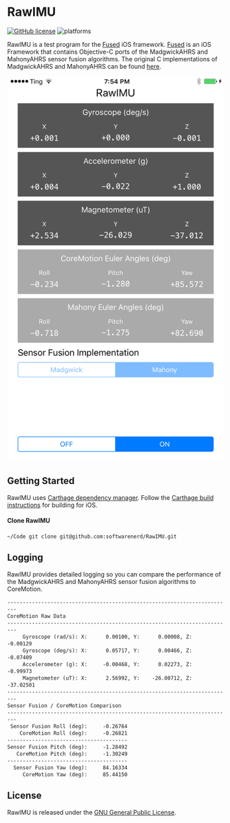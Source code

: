 # RawIMU

[![GitHub license](https://img.shields.io/aur/license/yaourt.svg)](https://raw.githubusercontent.com/softwarenerd/RawIMU/master/LICENSE.md) ![platforms](https://img.shields.io/badge/platforms-iOS%20-lightgrey.svg)

RawIMU is a test program for the [Fused](https://github.com/softwarenerd/Fused) iOS framework. [Fused](https://github.com/softwarenerd/Fused) is an iOS Framework that contains Objective-C ports of the MadgwickAHRS and MahonyAHRS sensor fusion algorithms. The original C implementations of MadgwickAHRS and MahonyAHRS can be found [here](http://www.x-io.co.uk/res/sw/madgwick_algorithm_c.zip).

![RawIMU](Documentation/RawIMU.png)

## Getting Started

RawIMU uses [Carthage dependency manager](https://github.com/Carthage/Carthage). Follow the [Carthage build instructions](https://github.com/Carthage/Carthage#if-youre-building-for-ios-tvos-or-watchos) for building for iOS.

#### Clone RawIMU

`~/Code git clone git@github.com:softwarenerd/RawIMU.git`

## Logging

RawIMU provides detailed logging so you can compare the performance of the MadgwickAHRS and MahonyAHRS sensor fusion algorithms to CoreMotion.

```
-------------------------------------------------------------------------
CoreMotion Raw Data
-------------------------------------------------------------------------
     Gyroscope (rad/s): X:      0.00100, Y:      0.00008, Z:     -0.00129
     Gyroscope (deg/s): X:      0.05717, Y:      0.00466, Z:     -0.07409
     Accelerometer (g): X:     -0.00468, Y:      0.02273, Z:     -0.99973
     Magnetometer (uT): X:      2.56992, Y:    -26.00712, Z:    -37.02501
-------------------------------------------------------------------------
Sensor Fusion / CoreMotion Comparison
-------------------------------------------------------------------------
 Sensor Fusion Roll (deg):     -0.26764
    CoreMotion Roll (deg):     -0.26821
---------------------------------------
Sensor Fusion Pitch (deg):     -1.28492
   CoreMotion Pitch (deg):     -1.30249
---------------------------------------
  Sensor Fusion Yaw (deg):     84.16334
     CoreMotion Yaw (deg):     85.44150
```

## License

RawIMU is released under the [GNU General Public License](LICENSE.md).
